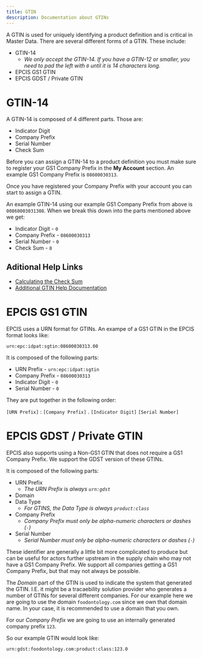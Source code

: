 ```yaml
---
title: GTIN
description: Documentation about GTINs
---
```


A GTIN is used for uniquely identifying a product definition and is critical in Master Data. There are several different forms of a GTIN. These include:

- GTIN-14
    - *We only accept the GTIN-14. If you have a GTIN-12 or smaller, you need to pad the left with `0` until it is 14 characters long.*
- EPCIS GS1 GTIN
- EPCIS GDST / Private GTIN

# GTIN-14

A GTIN-14 is composed of 4 different parts. Those are:

- Indicator Digit
- Company Prefix
- Serial Number
- Check Sum

Before you can assign a GTIN-14 to a product definition you must make sure to register your GS1 Company Prefix in the **My Account** section. An example GS1 Company Prefix is `08600030313`.

Once you have registered your Company Prefix with your account you can start to assign a GTIN.

An example GTIN-14 using our example GS1 Company Prefix from above is `00860003031308`. When we break this down into the parts mentioned above we get:

- Indicator Digit - `0`
- Company Prefix - `08600030313`
- Serial Number - `0`
- Check Sum - `8`

## Aditional Help Links
- [Calculating the Check Sum](https://www.gs1.org/services/check-digit-calculator)
- [Additional GTIN Help Documentation](https://www.gs1.help/gtin-overview/)

# EPCIS GS1 GTIN

EPCIS uses a URN format for GTINs. An exampe of a GS1 GTIN in the EPCIS format looks like:

`urn:epc:idpat:sgtin:08600030313.00`

It is composed of the following parts:

- URN Prefix - `urn:epc:idpat:sgtin`
- Company Prefix - `08600030313`
- Indicator Digit - `0`
- Serial Number - `0`

They are put together in the following order:

`[URN Prefix]` : `[Company Prefix]` . `[Indicator Digit]` `[Serial Number]`

# EPCIS GDST / Private GTIN

EPCIS also supports using a Non-GS1 GTIN that does not require a GS1 Company Prefix. We support the GDST version of these GTINs.

It is composed of the following parts:

- URN Prefix
    - *The URN Prefix is always `urn:gdst`*
- Domain
- Data Type
    - *For GTINS, the Data Type is always `product:class`*
- Company Prefix
    - *Company Prefix must only be alpha-numeric characters or dashes (`-`)*
- Serial Number
    - *Serial Number must only be alpha-numeric characters or dashes (`-`)*

These identifier are generally a little bit more complicated to produce but can be useful for actors further upstream in the supply chain who may not have a GS1 Company Prefix. We support all companies getting a GS1 Company Prefix, but that may not always be possible.

The *Domain* part of the GTIN is used to indicate the system that generated the GTIN. I.E. it might be a tracaebility solution provider who generates a number of GTINs for several different companies. For our example here we are going to use the domain `foodontology.com` since we own that domain name. In your case, it is recommended to use a domain that you own.

For our *Company Prefix* we are going to use an internally generated company prefix `123`.

So our example GTIN would look like:

`urn:gdst:foodontology.com:product:class:123.0`
